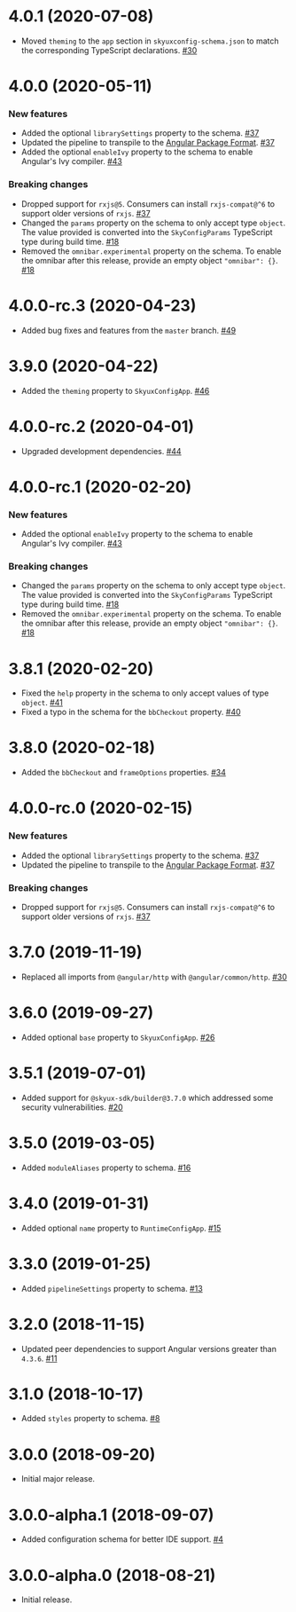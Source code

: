 # 4.0.1 (2020-07-08)

- Moved `theming` to the `app` section in `skyuxconfig-schema.json` to match the corresponding TypeScript declarations. [#30](https://github.com/blackbaud/skyux-config/pull/30)

# 4.0.0 (2020-05-11)

### New features

- Added the optional `librarySettings` property to the schema. [#37](https://github.com/blackbaud/skyux-config/pull/37)
- Updated the pipeline to transpile to the [Angular Package Format](https://docs.google.com/document/d/1CZC2rcpxffTDfRDs6p1cfbmKNLA6x5O-NtkJglDaBVs/preview). [#37](https://github.com/blackbaud/skyux-config/pull/37)
- Added the optional `enableIvy` property to the schema to enable Angular's Ivy compiler. [#43](https://github.com/blackbaud/skyux-config/pull/43)

### Breaking changes

- Dropped support for `rxjs@5`. Consumers can install `rxjs-compat@^6` to support older versions of `rxjs`. [#37](https://github.com/blackbaud/skyux-config/pull/37)
- Changed the `params` property on the schema to only accept type `object`. The value provided is converted into the `SkyConfigParams` TypeScript type during build time. [#18](https://github.com/blackbaud/skyux-config/pull/18)
- Removed the `omnibar.experimental` property on the schema. To enable the omnibar after this release, provide an empty object `"omnibar": {}`. [#18](https://github.com/blackbaud/skyux-config/pull/18)

# 4.0.0-rc.3 (2020-04-23)

- Added bug fixes and features from the `master` branch. [#49](https://github.com/blackbaud/skyux-config/pull/49)

# 3.9.0 (2020-04-22)

- Added the `theming` property to `SkyuxConfigApp`. [#46](https://github.com/blackbaud/skyux-config/pull/46)

# 4.0.0-rc.2 (2020-04-01)

- Upgraded development dependencies. [#44](https://github.com/blackbaud/skyux-config/pull/44)

# 4.0.0-rc.1 (2020-02-20)

### New features

- Added the optional `enableIvy` property to the schema to enable Angular's Ivy compiler. [#43](https://github.com/blackbaud/skyux-config/pull/43)

### Breaking changes

- Changed the `params` property on the schema to only accept type `object`. The value provided is converted into the `SkyConfigParams` TypeScript type during build time. [#18](https://github.com/blackbaud/skyux-config/pull/18)
- Removed the `omnibar.experimental` property on the schema. To enable the omnibar after this release, provide an empty object `"omnibar": {}`. [#18](https://github.com/blackbaud/skyux-config/pull/18)

# 3.8.1 (2020-02-20)

- Fixed the `help` property in the schema to only accept values of type `object`. [#41](https://github.com/blackbaud/skyux-config/pull/41)
- Fixed a typo in the schema for the `bbCheckout` property. [#40](https://github.com/blackbaud/skyux-config/pull/40)

# 3.8.0 (2020-02-18)

- Added the `bbCheckout` and `frameOptions` properties. [#34](https://github.com/blackbaud/skyux-config/pull/34)

# 4.0.0-rc.0 (2020-02-15)

### New features

- Added the optional `librarySettings` property to the schema. [#37](https://github.com/blackbaud/skyux-config/pull/37)
- Updated the pipeline to transpile to the [Angular Package Format](https://docs.google.com/document/d/1CZC2rcpxffTDfRDs6p1cfbmKNLA6x5O-NtkJglDaBVs/preview). [#37](https://github.com/blackbaud/skyux-config/pull/37)

### Breaking changes

- Dropped support for `rxjs@5`. Consumers can install `rxjs-compat@^6` to support older versions of `rxjs`. [#37](https://github.com/blackbaud/skyux-config/pull/37)

# 3.7.0 (2019-11-19)

- Replaced all imports from `@angular/http` with `@angular/common/http`. [#30](https://github.com/blackbaud/skyux-config/pull/30)

# 3.6.0 (2019-09-27)

- Added optional `base` property to `SkyuxConfigApp`. [#26](https://github.com/blackbaud/skyux-config/pull/26)

# 3.5.1 (2019-07-01)

- Added support for `@skyux-sdk/builder@3.7.0` which addressed some security vulnerabilities. [#20](https://github.com/blackbaud/skyux-config/pull/20)

# 3.5.0 (2019-03-05)

- Added `moduleAliases` property to schema. [#16](https://github.com/blackbaud/skyux-config/pull/16)

# 3.4.0 (2019-01-31)

- Added optional `name` property to `RuntimeConfigApp`. [#15](https://github.com/blackbaud/skyux-config/pull/15)

# 3.3.0 (2019-01-25)

- Added `pipelineSettings` property to schema. [#13](https://github.com/blackbaud/skyux-config/pull/13)

# 3.2.0 (2018-11-15)

- Updated peer dependencies to support Angular versions greater than `4.3.6`. [#11](https://github.com/blackbaud/skyux-config/pull/11)

# 3.1.0 (2018-10-17)

- Added `styles` property to schema. [#8](https://github.com/blackbaud/skyux-config/pull/8)

# 3.0.0 (2018-09-20)

- Initial major release.

# 3.0.0-alpha.1 (2018-09-07)

- Added configuration schema for better IDE support. [#4](https://github.com/blackbaud/skyux-config/pull/4)

# 3.0.0-alpha.0 (2018-08-21)

- Initial release.
